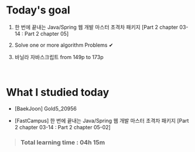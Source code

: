 # Today's goal

1. 한 번에 끝내는 Java/Spring 웹 개발 마스터 초격차 패키지 [Part 2 chapter 03-14 : Part 2 chapter 05]

2. Solve one or more algorithm Problems ✔

3. 바닐라 자바스크립트 from 149p to 173p

<br>

# What I studied today

* [BaekJoon] Gold5_20956

* [FastCampus] 한 번에 끝내는 Java/Spring 웹 개발 마스터 초격차 패키지 [Part 2 chapter 03-14 : Part 2 chapter 05-02]

><h3>Total learning time : 04h 15m</h3>